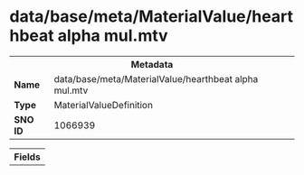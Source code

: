 <h1>data/base/meta/MaterialValue/hearthbeat alpha mul.mtv</h1><table><tr><th colspan="100%">Metadata</th></tr><tr><td><b>Name</b></td><td>data/base/meta/MaterialValue/hearthbeat alpha mul.mtv</td></tr><tr><td><b>Type</b></td><td>MaterialValueDefinition</td></tr><tr><td><b>SNO ID</b></td><td>1066939</td></tr></table>

<table><tr><th colspan="100%">Fields</th></tr></table>

